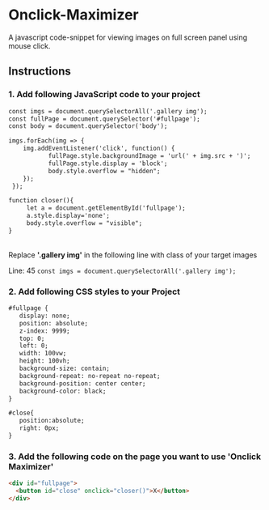 # Onclick-Maximizer
A javascript code-snippet for viewing images on full screen panel using mouse click.

## Instructions

### 1. Add following JavaScript code to your project
```html
const imgs = document.querySelectorAll('.gallery img');
const fullPage = document.querySelector('#fullpage');
const body = document.querySelector('body');

imgs.forEach(img => {
    img.addEventListener('click', function() {
           fullPage.style.backgroundImage = 'url(' + img.src + ')';
           fullPage.style.display = 'block';
           body.style.overflow = "hidden";
    });
 });

function closer(){
     let a = document.getElementById('fullpage');
     a.style.display='none';
     body.style.overflow = "visible";    
}
```
<br>
Replace <b>'.gallery img'</b> in the following line with class of your target images

Line: 45 `const imgs = document.querySelectorAll('.gallery img');`

### 2. Add following CSS styles to your Project

```html
#fullpage {
   display: none;
   position: absolute;
   z-index: 9999;
   top: 0;
   left: 0;
   width: 100vw;
   height: 100vh;
   background-size: contain;
   background-repeat: no-repeat no-repeat;
   background-position: center center;
   background-color: black;
}

#close{
   position:absolute;
   right: 0px;
}
```

### 3. Add the following code on the page you want to use 'Onclick Maximizer'

```html
<div id="fullpage">
  <button id="close" onclick="closer()">X</button>
</div>
```


